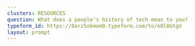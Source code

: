 ```yaml
---
clusters: RESOURCES
question: What does a people's history of tech mean to you?
typeform_id: https://0arz5okmom0.typeform.com/to/eOl8GtgV
layout: prompt
---
```


